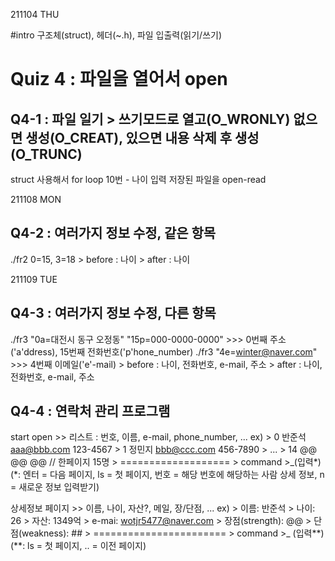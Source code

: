 211104 THU

#intro
구조체(struct), 헤더(~.h), 파일 입출력(읽기/쓰기)

# Quiz 4 : 파일을 열어서 open


## Q4-1 : 파일 일기 > 쓰기모드로 열고(O_WRONLY) 없으면 생성(O_CREAT), 있으면 내용 삭제 후 생성(O_TRUNC)
struct 사용해서 
for loop 10번 - 나이 입력
저장된 파일을 open-read

211108 MON
## Q4-2 : 여러가지 정보 수정, 같은 항목
./fr2 0=15, 3=18
	> before : 나이
	> after : 나이

211109 TUE
## Q4-3 : 여러가지 정보 수정, 다른 항목
./fr3 "0a=대전시 동구 오정동" "15p=000-0000-0000" >>> 0번째 주소('a'ddress), 15번째 전화번호('p'hone_number)
./fr3 "4e=winter@naver.com" >>> 4번째 이메일('e'-mail)
	> before : 나이, 전화번호, e-mail, 주소
	> after : 나이, 전화번호, e-mail, 주소

## Q4-4 : 연락처 관리 프로그램
start open >> 리스트 : 번호, 이름, e-mail, phone_number, ... 
	ex)	
		> 0 반준석 aaa@bbb.com 123-4567
		> 1 정민지 bbb@ccc.com 456-7890
		> ...
		> 14 @@ @@ @@ // 한페이지 15명
		> ===================
		> command >_(입력*)
		(*: 엔터 = 다음 페이지, ls = 첫 페이지, 번호 = 해당 번호에 해당하는 사람 상세 정보, n = 새로운 정보 입력받기)
	
상세정보 페이지 >> 이름, 나이, 자산?, 메일, 장/단점, ...
	ex)
		> 이름: 반준석
		> 나이: 26
		> 자산: 1349억
		> e-mai: wotjr5477@naver.com
		> 장점(strength): @@
		> 단점(weakness): ##
		> =======================
		> command >_ (입력**)
		(**: ls = 첫 페이지, .. = 이전 페이지)

